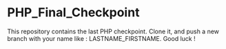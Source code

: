 # PHP_Final_Checkpoint
This repository contains the last PHP checkpoint. Clone it, and push a new branch with your name like : LASTNAME_FIRSTNAME. Good luck !
